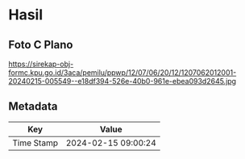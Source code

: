 # Hasil

## Foto C Plano

https://sirekap-obj-formc.kpu.go.id/3aca/pemilu/ppwp/12/07/06/20/12/1207062012001-20240215-005549--e18df394-526e-40b0-961e-ebea093d2645.jpg


## Metadata

| Key        | Value               |
| ---------- | ------------------- |
| Time Stamp | 2024-02-15 09:00:24 |



